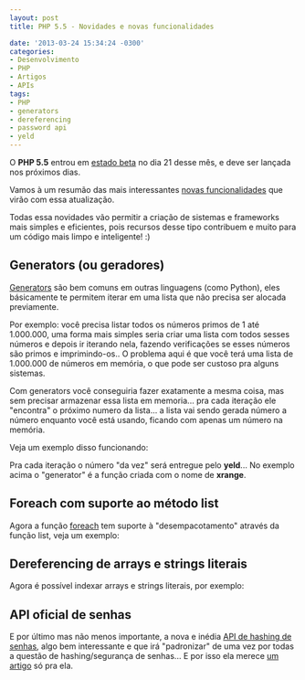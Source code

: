 ```yaml
---
layout: post
title: PHP 5.5 - Novidades e novas funcionalidades

date: '2013-03-24 15:34:24 -0300'
categories:
- Desenvolvimento
- PHP
- Artigos
- APIs
tags:
- PHP
- generators
- dereferencing
- password api
- yeld
---
```

<p>O <strong>PHP 5.5</strong> entrou em <a href="http://php.net/archive/2013.php#id2013-03-21-1">estado beta</a> no dia 21 desse mês, e deve ser lançada nos próximos dias.</p>
<p>Vamos à um resumão das mais interessantes <a href="http://www.php.net/manual/en/migration55.new-features.php">novas funcionalidades</a> que virão com essa atualização.</p>
<p>Todas essa novidades vão permitir a criação de sistemas e frameworks mais simples e eficientes, pois recursos desse tipo contribuem e muito para um código mais limpo e inteligente! :)</p>
<h2>Generators (ou geradores)</h2>
<p><a href="http://www.php.net/manual/en/language.generators.overview.php">Generators</a> são bem comuns em outras linguagens (como Python), eles básicamente te permitem iterar em uma lista que não precisa ser alocada previamente.</p>
<p>Por exemplo: você precisa listar todos os números primos de 1 até 1.000.000, uma forma mais simples seria criar uma lista com todos sesses números e depois ir iterando nela, fazendo verificações se esses números são primos e imprimindo-os.. O problema aqui é que você terá uma lista de 1.000.000 de números em memória, o que pode ser custoso pra alguns sistemas.</p>
<p>Com generators você conseguiria fazer exatamente a mesma coisa, mas sem precisar armazenar essa lista em memoria... pra cada iteração ele "encontra" o próximo numero da lista... a lista vai sendo gerada número a número enquanto você está usando, ficando com apenas um número na memória.</p>
<p>Veja um exemplo disso funcionando:</p>
<div data-gist-id="5232890" data-gist-show-loading="false"></div>
<p>Pra cada iteração o número "da vez" será entregue pelo <strong>yeld</strong>... No exemplo acima o "generator" é a função criada com o nome de <strong>xrange</strong>.</p>
<h2>Foreach com suporte ao método list</h2>
<p>Agora a função <a href="http://www.php.net/manual/en/control-structures.foreach.php">foreach</a> tem suporte à "desempacotamento" através da função list, veja um exemplo:</p>
<div data-gist-id="5232923" data-gist-show-loading="false"></div>
<h2>Dereferencing de arrays e strings literais</h2>
<p>Agora é possível indexar arrays e strings literais, por exemplo:</p>
<div data-gist-id="5232943" data-gist-show-loading="false"></div>
<h2>API oficial de senhas</h2>
<p>E por último mas não menos importante, a nova e inédia <a href="/php-5-5-api-de-senhas">API de hashing de senhas</a>, algo bem interessante e que irá "padronizar" de uma vez por todas a questão de hashing/segurança de senhas... E por isso ela merece <a href="/php-5-5-api-de-senhas">um artigo</a> só pra ela.</p>
